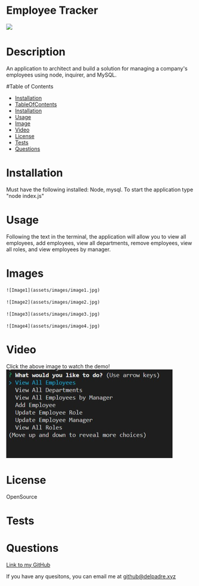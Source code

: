 

  # Employee Tracker

  ![](https://img.shields.io/badge/License-OpenSource-brightgreen)


  # Description
  An application to architect and build a solution for managing a company's employees using node, inquirer, and MySQL.


  #Table of Contents
  * [Installation](#installation)
  * [TableOfContents](#tableOfContents)
  * [Installation](#installation)
  * [Usage](#usage)
  * [Image](#image)
  * [Video](#video)
  * [License](#license)
  * [Tests](#tests)
  * [Questions](#questions)
  
  # Installation

  Must have the following installed: Node, mysql.  To start the application type "node index.js"

  
  # Usage

  Following the text in the terminal, the application will allow you to view all employees, add employees, view all departments, remove employees, view all roles, and view employees by manager.

  
  # Images

    ![Image1](assets/images/image1.jpg)

    ![Image2](assets/images/image2.jpg)
  
    ![Image3](assets/images/image3.jpg)
  
    ![Image4](assets/images/image4.jpg)


  # Video
  Click the above image to watch the demo!
  [![Demo Video](./assets/images/image1.jpg)](https://youtu.be/A3dXSV8r3hQ "Click here to watch the demo!")


  # License

  OpenSource


  # Tests

  

  
  # Questions

  

  [Link to my GitHub](https://github.com/whiterice2020)

  If you have any quesitons, you can email me at github@delpadre.xyz

